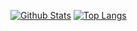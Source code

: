 [![Github Stats](https://github-readme-stats.vercel.app/api?username=Caalek&show_icons=true&theme=react&count_private=true)](https://github.com/Caalek/)
[![Top Langs](https://github-readme-stats.vercel.app/api/top-langs/?username=Caalek&theme=react&count_private=true&layout=compact&langs_count=10)](https://github.com/Caalek/)
